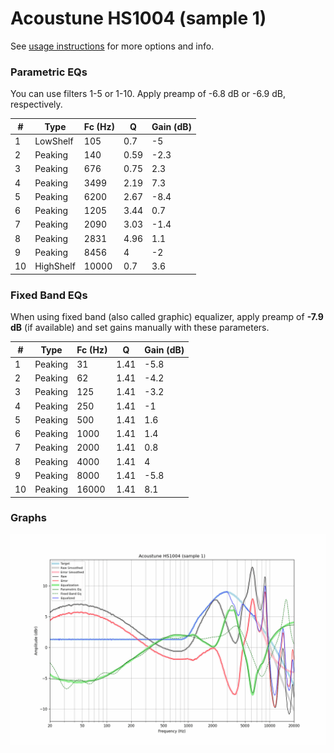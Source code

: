 # Acoustune HS1004 (sample 1)
See [usage instructions](https://github.com/jaakkopasanen/AutoEq#usage) for more options and info.

### Parametric EQs
You can use filters 1-5 or 1-10. Apply preamp of -6.8 dB or -6.9 dB, respectively.

|   # | Type      |   Fc (Hz) |    Q |   Gain (dB) |
|-----|-----------|-----------|------|-------------|
|   1 | LowShelf  |       105 | 0.7  |        -5   |
|   2 | Peaking   |       140 | 0.59 |        -2.3 |
|   3 | Peaking   |       676 | 0.75 |         2.3 |
|   4 | Peaking   |      3499 | 2.19 |         7.3 |
|   5 | Peaking   |      6200 | 2.67 |        -8.4 |
|   6 | Peaking   |      1205 | 3.44 |         0.7 |
|   7 | Peaking   |      2090 | 3.03 |        -1.4 |
|   8 | Peaking   |      2831 | 4.96 |         1.1 |
|   9 | Peaking   |      8456 | 4    |        -2   |
|  10 | HighShelf |     10000 | 0.7  |         3.6 |

### Fixed Band EQs
When using fixed band (also called graphic) equalizer, apply preamp of **-7.9 dB** (if available) and set gains manually with these parameters.

|   # | Type    |   Fc (Hz) |    Q |   Gain (dB) |
|-----|---------|-----------|------|-------------|
|   1 | Peaking |        31 | 1.41 |        -5.8 |
|   2 | Peaking |        62 | 1.41 |        -4.2 |
|   3 | Peaking |       125 | 1.41 |        -3.2 |
|   4 | Peaking |       250 | 1.41 |        -1   |
|   5 | Peaking |       500 | 1.41 |         1.6 |
|   6 | Peaking |      1000 | 1.41 |         1.4 |
|   7 | Peaking |      2000 | 1.41 |         0.8 |
|   8 | Peaking |      4000 | 1.41 |         4   |
|   9 | Peaking |      8000 | 1.41 |        -5.8 |
|  10 | Peaking |     16000 | 1.41 |         8.1 |

### Graphs
![](./Acoustune%20HS1004%20(sample%201).png)
